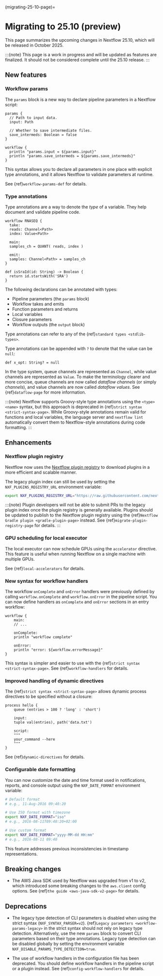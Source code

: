 (migrating-25-10-page)=

# Migrating to 25.10 (preview)

This page summarizes the upcoming changes in Nextflow 25.10, which will be released in October 2025.

:::{note}
This page is a work in progress and will be updated as features are finalized. It should not be considered complete until the 25.10 release.
:::

## New features

<h3>Workflow params</h3>

The `params` block is a new way to declare pipeline parameters in a Nextflow script:

```nextflow
params {
  // Path to input data.
  input: Path

  // Whether to save intermediate files.
  save_intermeds: Boolean = false
}

workflow {
  println "params.input = ${params.input}"
  println "params.save_intermeds = ${params.save_intermeds}"
}
```

This syntax allows you to declare all parameters in one place with explicit type annotations, and it allows Nextflow to validate parameters at runtime.

See {ref}`workflow-params-def` for details.

<h3>Type annotations</h3>

Type annotations are a way to denote the *type* of a variable. They help document and validate pipeline code.

```nextflow
workflow RNASEQ {
  take:
  reads: Channel<Path>
  index: Value<Path>

  main:
  samples_ch = QUANT( reads, index )

  emit:
  samples: Channel<Path> = samples_ch
}

def isSraId(id: String) -> Boolean {
  return id.startsWith('SRA')
}
```

The following declarations can be annotated with types:

- Pipeline parameters (the `params` block)
- Workflow takes and emits
- Function parameters and returns
- Local variables
- Closure parameters
- Workflow outputs (the `output` block)

Type annotations can refer to any of the {ref}`standard types <stdlib-types>`.

Type annotations can be appended with `?` to denote that the value can be `null`:

```nextflow
def x_opt: String? = null
```

In the type system, queue channels are represented as `Channel`, while value channels are represented as `Value`. To make the terminology clearer and more concise, queue channels are now called *dataflow channels* (or simply *channels*), and value channels are now called *dataflow values*. See {ref}`dataflow-page` for more information.

:::{note}
Nextflow supports Groovy-style type annotations using the `<type> <name>` syntax, but this approach is deprecated in {ref}`strict syntax <strict-syntax-page>`. While Groovy-style annotations remain valid for functions and local variables, the language server and `nextflow lint` automatically convert them to Nextflow-style annotations during code formatting.
:::

## Enhancements

<h3>Nextflow plugin registry</h3>

Nextflow now uses the [Nextflow plugin registry](https://registry.nextflow.io/) to download plugins in a more efficient and scalable manner.

The legacy plugin index can still be used by setting the `NXF_PLUGINS_REGISTRY_URL` environment variable:

```bash
export NXF_PLUGINS_REGISTRY_URL="https://raw.githubusercontent.com/nextflow-io/plugins/main/plugins.json"
```

:::{note}
Plugin developers will not be able to submit PRs to the legacy plugin index once the plugin registry is generally available. Plugins should be updated to publish to the Nextflow plugin registry using the {ref}`Nextflow Gradle plugin <gradle-plugin-page>` instead. See {ref}`migrate-plugin-registry-page` for details.
:::

<h3>GPU scheduling for local executor</h3>

The local executor can now schedule GPUs using the `accelerator` directive. This feature is useful when running Nextflow on a single machine with multiple GPUs.

See {ref}`local-accelerators` for details.

<h3>New syntax for workflow handlers</h3>

The workflow `onComplete` and `onError` handlers were previously defined by calling `workflow.onComplete` and `workflow.onError` in the pipeline script. You can now define handlers as `onComplete` and `onError` sections in an entry workflow:

```nextflow
workflow {
    main:
    // ...

    onComplete:
    println "workflow complete"

    onError:
    println "error: ${workflow.errorMessage}"
}
```

This syntax is simpler and easier to use with the {ref}`strict syntax <strict-syntax-page>`. See {ref}`workflow-handlers` for details.

<h3>Improved handling of dynamic directives</h3>

The {ref}`strict syntax <strict-syntax-page>` allows dynamic process directives to be specified without a closure:

```nextflow
process hello {
    queue (entries > 100 ? 'long' : 'short')

    input:
    tuple val(entries), path('data.txt')

    script:
    """
    your_command --here
    """
}
```

See {ref}`dynamic-directives` for details.

<h3>Configurable date formatting</h3>

You can now customize the date and time format used in notifications, reports, and console output using the `NXF_DATE_FORMAT` environment variable:

```bash
# Default format
# e.g., 11-Aug-2016 09:40:20

# Use ISO format with timezone
export NXF_DATE_FORMAT="iso"
# e.g., 2016-08-11T09:40:20+02:00

# Use custom format
export NXF_DATE_FORMAT="yyyy-MM-dd HH:mm"
# e.g., 2016-08-11 09:40
```

This feature addresses previous inconsistencies in timestamp representations.

## Breaking changes

- The AWS Java SDK used by Nextflow was upgraded from v1 to v2, which introduced some breaking changes to the `aws.client` config options. See {ref}`the guide <aws-java-sdk-v2-page>` for details.

## Deprecations

- The legacy type detection of CLI parameters is disabled when using the strict syntax (`NXF_SYNTAX_PARSER=v2`). {ref}`Legacy parameters <workflow-params-legacy>` in the strict syntax should not rely on legacy type detection. Alternatively, use the new `params` block to convert CLI parameters based on their type annotations. Legacy type detection can be disabled globally by setting the environment variable `NXF_DISABLE_PARAMS_TYPE_DETECTION=true`.

- The use of workflow handlers in the configuration file has been deprecated. You should define workflow handlers in the pipeline script or a plugin instead. See {ref}`config-workflow-handlers` for details.
